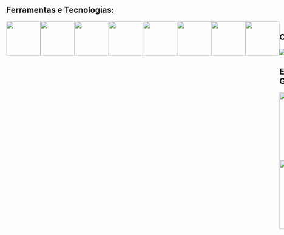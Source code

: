 ## Ferramentas e Tecnologias:

<div class="ferramentas" style="display:flex;" >
        <img src="https://cdn.jsdelivr.net/gh/devicons/devicon/icons/angularjs/angularjs-original.svg" width="90" height="90"/>
        <img src="https://cdn.jsdelivr.net/gh/devicons/devicon/icons/typescript/typescript-original.svg" width="90" height="90"/>
        <img src="https://cdn.jsdelivr.net/gh/devicons/devicon/icons/javascript/javascript-original.svg" width="90" height="90"/>
        <img src="https://cdn.jsdelivr.net/gh/devicons/devicon/icons/bootstrap/bootstrap-original-wordmark.svg" width="90" height="90"/>
        <img src="https://cdn.jsdelivr.net/gh/devicons/devicon/icons/tailwindcss/tailwindcss-original-wordmark.svg" width="90" height="90"/>
        <img src="https://cdn.jsdelivr.net/gh/devicons/devicon/icons/html5/html5-original.svg" width="90" height="90"/>
        <img src="https://cdn.jsdelivr.net/gh/devicons/devicon/icons/css3/css3-original.svg" width="90" height="90"/>
        <img src="https://cdn.jsdelivr.net/gh/devicons/devicon/icons/java/java-plain-wordmark.svg" width="90" height="90"/>
<div>
     
## Contatos:
<div>
        <a href = "mailto:julio.fur7ado@gmail.com"><img src="https://img.shields.io/badge/Gmail-D14836?style=for-the-badge&logo=gmail&logoColor=white" target="_blank"></a>
        <a href="https://www.linkedin.com/in/julio-furtado-tech" target="_blank"><img src="https://img.shields.io/badge/-LinkedIn-%230077B5?style=for-the-badge&logo=linkedin&logoColor=white" target="_blank"></a>   
</div>
        
## Estatísticas GitHub:
        
<div>
<a href="https://github.com/julioallday">
<img height="180em" src="https://github-readme-stats.vercel.app/api/top-langs/?username=julioallday&layout=compact&langs_count=7&theme=dracula"/>
<img height="180em" src="https://github-readme-stats.vercel.app/api?username=julioallday&show_icons=true&theme=dracula&include_all_commits=true&count_private=true"/>
</div>
        
<!-- ![Snake animation](https://github.com/julioallday/julioallday/blob/output/github-contribution-grid-snake.svg)
        
 -->
